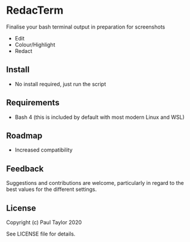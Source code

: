 # RedacTerm

Finalise your bash terminal output in preparation for screenshots
- Edit
- Colour/Highlight
- Redact

## Install
- No install required, just run the script

## Requirements
- Bash 4 (this is included by default with most modern Linux and WSL)

## Roadmap
- Increased compatibility

## Feedback
Suggestions and contributions are welcome, particularly in regard to the best values for the different settings.

## License
Copyright (c) Paul Taylor 2020

See LICENSE file for details. 


